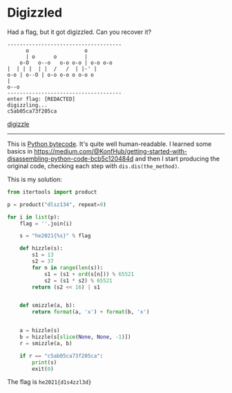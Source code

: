 # Digizzled
Had a flag, but it got digizzled. Can you recover it?

```
-------------------------------------  
      o                  o             
      | o      o         |             
    o-O   o--o   o-o o-o | o-o o-o     
|  | | |  | |  /   /  | |-' |       
o-o | o--O | o-o o-o o o-o o       
|                         
o--o
-------------------------------------  
enter flag: [REDACTED]    
digizzling...  
c5ab05ca73f205ca  
```

[digizzle](digizzle)

---

This is [Python bytecode](https://docs.python.org/3/library/dis.html). It's quite well human-readable.
I learned some basics in https://medium.com/@KonfHub/getting-started-with-disassembling-python-code-bcb5c120484d
and then I start producing the original code, checking each step with `dis.dis(the_method)`.

This is my solution:
```python
from itertools import product

p = product("dlsz134", repeat=9)

for i in list(p):
    flag = ''.join(i)

    s = "he2021{%s}" % flag

    def hizzle(s):
        s1 = 13
        s2 = 37
        for n in range(len(s)):
            s1 = (s1 + ord(s[n])) % 65521
            s2 = (s1 * s2) % 65521
        return (s2 << 16) | s1


    def smizzle(a, b):
        return format(a, 'x') + format(b, 'x')


    a = hizzle(s)
    b = hizzle(s[slice(None, None, -1)])
    r = smizzle(a, b)

    if r == "c5ab05ca73f205ca":
        print(s)
        exit(0)


```

The flag is `he2021{d1s4zzl3d}`
